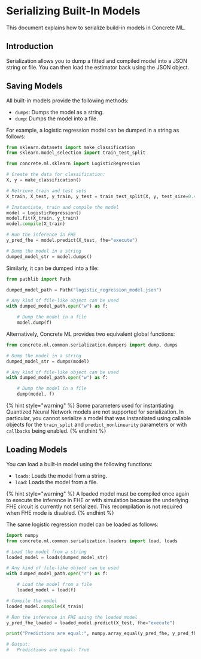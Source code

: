 # Serializing Built-In Models

This document explains how to serialize build-in models in Concrete ML.

## Introduction

Serialization allows you to dump a fitted and compiled model into a JSON string or file. You can then load the estimator back using the JSON object.

## Saving Models

All built-in models provide the following methods:

- `dumps`: Dumps the model as a string.
- `dump`: Dumps the model into a file.

For example, a logistic regression model can be dumped in a string as follows:

```python
from sklearn.datasets import make_classification
from sklearn.model_selection import train_test_split

from concrete.ml.sklearn import LogisticRegression

# Create the data for classification:
X, y = make_classification()

# Retrieve train and test sets
X_train, X_test, y_train, y_test = train_test_split(X, y, test_size=0.4)

# Instantiate, train and compile the model
model = LogisticRegression()
model.fit(X_train, y_train)
model.compile(X_train)

# Run the inference in FHE
y_pred_fhe = model.predict(X_test, fhe="execute")

# Dump the model in a string
dumped_model_str = model.dumps()

```

Similarly, it can be dumped into a file:

<!--pytest-codeblocks:cont-->

```python
from pathlib import Path

dumped_model_path = Path("logistic_regression_model.json")

# Any kind of file-like object can be used 
with dumped_model_path.open("w") as f:

    # Dump the model in a file
    model.dump(f)
```

Alternatively, Concrete ML provides two equivalent global functions:

<!--pytest-codeblocks:cont-->

```python
from concrete.ml.common.serialization.dumpers import dump, dumps

# Dump the model in a string
dumped_model_str = dumps(model)

# Any kind of file-like object can be used 
with dumped_model_path.open("w") as f:

    # Dump the model in a file
    dump(model, f)
```

{% hint style="warning" %}
Some parameters used for instantiating Quantized Neural Network models are not supported for serialization. In particular, you cannot serialize a model that was instantiated using callable objects for the `train_split` and `predict_nonlinearity` parameters or with `callbacks` being enabled.
{% endhint %}

## Loading Models

You can load a built-in model using the following functions:

- `loads`: Loads the model from a string.
- `load`: Loads the model from a file.

{% hint style="warning" %}
A loaded model must be compiled once again to execute the inference in
FHE or with simulation because the underlying FHE circuit is currently not serialized.
This recompilation is not required when FHE mode is disabled.
{% endhint %}

The same logistic regression model can be loaded as follows:

<!--pytest-codeblocks:cont-->

```python
import numpy
from concrete.ml.common.serialization.loaders import load, loads

# Load the model from a string
loaded_model = loads(dumped_model_str)

# Any kind of file-like object can be used 
with dumped_model_path.open("r") as f:

    # Load the model from a file
    loaded_model = load(f)

# Compile the model
loaded_model.compile(X_train)

# Run the inference in FHE using the loaded model
y_pred_fhe_loaded = loaded_model.predict(X_test, fhe="execute")

print("Predictions are equal:", numpy.array_equal(y_pred_fhe, y_pred_fhe_loaded))

# Output:
#   Predictions are equal: True
```

